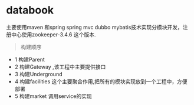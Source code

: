 # databook
主要使用maven 和spring spring mvc dubbo mybatis技术实现分模块开发，注册中心使用zookeeper-3.4.6 这个版本.
> 构建顺序
* 1 构建Parent
* 2 构建Gateway ,该工程中主要提供接口
* 3 构建Underground
* 4 构建facilities 这个主要聚合作用,把所有的模块实现放到一个工程中，方便部署
* 5 构建market 调用service的实现

